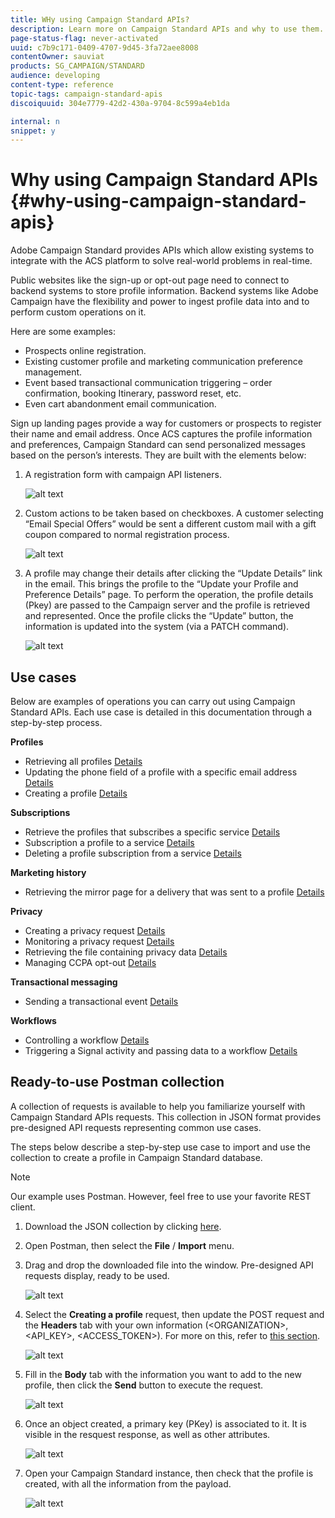 ```yaml
---
title: WHy using Campaign Standard APIs?
description: Learn more on Campaign Standard APIs and why to use them.
page-status-flag: never-activated
uuid: c7b9c171-0409-4707-9d45-3fa72aee8008
contentOwner: sauviat
products: SG_CAMPAIGN/STANDARD
audience: developing
content-type: reference
topic-tags: campaign-standard-apis
discoiquuid: 304e7779-42d2-430a-9704-8c599a4eb1da

internal: n
snippet: y
---
```


# Why using Campaign Standard APIs {#why-using-campaign-standard-apis}

Adobe Campaign Standard provides APIs which allow existing systems to integrate with the ACS platform to solve real-world problems in real-time.

Public websites like the sign-up or opt-out page need to connect to backend systems to store profile information. Backend systems like Adobe Campaign have the flexibility and power to ingest profile data into and to perform custom operations on it.

Here are some examples:

* Prospects online registration.
* Existing customer profile and marketing communication preference management.
* Event based transactional communication triggering – order confirmation, booking Itinerary, password reset, etc.
* Even cart abandonment email communication.

Sign up landing pages provide a way for customers or prospects to register their name and email address. Once ACS captures the profile information and preferences, Campaign Standard can send personalized messages based on the person’s interests. They are built with the elements below:

1. A registration form with campaign API listeners.

    ![alt text](assets/apis_uc1.png)

1. Custom actions to be taken based on checkboxes. A customer selecting “Email Special Offers” would be sent a different custom mail with a gift coupon compared to normal registration process.

    ![alt text](assets/apis_uc2.png)

1. A profile may change their details after clicking the “Update Details” link in the email. This brings the profile to the “Update your Profile and Preference Details” page. To perform the operation, the profile details (Pkey) are passed to the Campaign server and the profile is retrieved and represented. Once the profile clicks the “Update” button, the information is updated into the system (via a PATCH command).

    ![alt text](assets/apis_uc3.png)

## Use cases

Below are examples of operations you can carry out using Campaign Standard APIs. Each use case is detailed in this documentation through a step-by-step process.

**Profiles**

* Retrieving all profiles
  [Details](#retrieving-profiles)
* Updating the phone field of a profile with a specific email address
  [Details](#updating-profiles)
* Creating a profile
  [Details](#creating-profiles)

**Subscriptions**

* Retrieve the profiles that subscribes a specific service
  [Details](#retrieving-subscriptions)
* Subscription a profile to a service
  [Details](#performing-subscriptions)
* Deleting a profile subscription from a service
  [Details](#deleting-subscriptions)

**Marketing history**

* Retrieving the mirror page for a delivery that was sent to a profile
  [Details](#interacting-with-marketing-history)

**Privacy**

* Creating a privacy request
  [Details](#creating-a-privacy-request)
* Monitoring a privacy request
  [Details](#monitoring-a-privacy-request)
* Retrieving the file containing privacy data
  [Details](#retrieve-a-privacy-data-file)
* Managing CCPA opt-out
  [Details](#managing-ccpa-opt-out)

**Transactional messaging**

* Sending a transactional event
  [Details](#sending-a-transactional-event)

**Workflows**

* Controlling a workflow
  [Details](#controlling-a-workflow)
* Triggering a Signal activity and passing data to a workflow
  [Details](#triggering-a-signal-activity)

## Ready-to-use Postman collection

A collection of requests is available to help you familiarize yourself with Campaign Standard APIs requests. This collection in JSON format provides pre-designed API requests representing common use cases.

The steps below describe a step-by-step use case to import and use the collection to create a profile in Campaign Standard database.

>[!NOTE]
>
>Our example uses Postman. However, feel free to use your favorite REST client.

1. Download the JSON collection by clicking [here](https://helpx.adobe.com/content/dam/help/en/campaign/kb/working-with-acs-api/_jcr_content/main-pars/download_section/download-1/KB_postman_collection.json.zip).

1. Open Postman, then select the **File** / **Import** menu.

1. Drag and drop the downloaded file into the window. Pre-designed API requests display, ready to be used.

    ![alt text](assets/postman_collection.png)

1. Select the **Creating a profile** request, then update the POST request and the **Headers** tab with your own information (&lt;ORGANIZATION&gt;, &lt;API_KEY&gt;, &lt;ACCESS_TOKEN&gt;). For more on this, refer to [this section](#api-identifiers).

    ![alt text](assets/postman_uc1.png)

1. Fill in the **Body** tab with the information you want to add to the new profile, then click the **Send** button to execute the request.

    ![alt text](assets/postman_uc2.png)

1. Once an object created, a primary key (PKey) is associated to it. It is visible in the resquest response, as well as other attributes.

    ![alt text](assets/postman_uc3.png)

1. Open your Campaign Standard instance, then check that the profile is created, with all the information from the payload.

    ![alt text](assets/postman_uc4.png)
